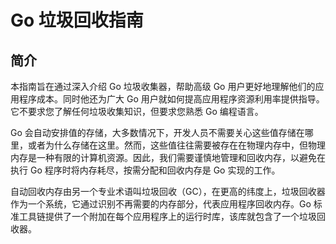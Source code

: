 # Go 垃圾回收指南

## 简介

本指南旨在通过深入介绍 Go 垃圾收集器，帮助高级 Go 用户更好地理解他们的应用程序成本。同时他还为广大 Go 用户就如何提高应用程序资源利用率提供指导。它不要求您了解任何垃圾收集知识，但要求您熟悉 Go 编程语言。

Go 会自动安排值的存储，大多数情况下，开发人员不需要关心这些值存储在哪里，或者为什么存储在这里。然而，这些值往往需要被存在在物理内存中，但物理内存是一种有限的计算机资源。因此，我们需要谨慎地管理和回收内存，以避免在执行 Go 程序时将内存耗尽，按需分配和回收内存是 Go 实现的工作。

自动回收内存由另一个专业术语叫垃圾回收（GC），在更高的纬度上，垃圾回收器作为一个系统，它通过识别不再需要的内存部分，代表应用程序回收内存。Go 标准工具链提供了一个附加在每个应用程序上的运行时库，该库就包含了一个垃圾回收器。


